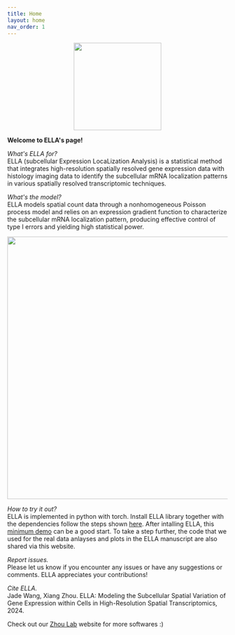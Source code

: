 ```yaml
---
title: Home
layout: home
nav_order: 1
---
```


<div style="margin: 0 auto; text-align: center;"> 
  <img src="{{ site.baseurl }}/images/home_logo.png" width="200" />
</div>

**Welcome to ELLA's page!**

*What's ELLA for?*\
ELLA (subcellular Expression LocaLization Analysis) is a statistical method that integrates high-resolution spatially resolved gene expression data with histology imaging data to identify the subcellular mRNA localization patterns in various spatially resolved transcriptomic techniques. 

*What's the model?*\
ELLA models spatial count data through a nonhomogeneous Poisson process model and relies on an expression gradient function to characterize the subcellular mRNA localization pattern, producing effective control of type I errors and yielding high statistical power.
<div style="margin: 0 auto; text-align: center;"> 
<img src="{{ site.baseurl }}/images/demo_ella_overview.png" width="600" />
</div>

*How to try it out?*\
ELLA is implemented in python with torch. Install ELLA library together with the dependencies follow the steps shown [here](https://jadexq.github.io/ELLA/install.html). After intalling ELLA, this [minimum demo](https://jadexq.github.io/ELLA/mini_demo.html) can be a good start. To take a step further, the code that we used for the real data anlayses and plots in the ELLA manuscript are also shared via this website.

*Report issues.*\
Please let us know if you encounter any issues or have any suggestions or comments. ELLA appreciates your contributions!

*Cite ELLA.*\
Jade Wang, Xiang Zhou. ELLA: Modeling the Subcellular  Spatial Variation of Gene Expression within Cells in High-Resolution Spatial Transcriptomics, 2024.

Check out our [Zhou Lab](https://xiangzhou.github.io/) website for more softwares :) 
